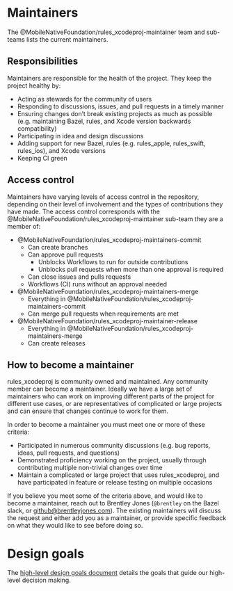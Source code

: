 # Maintainers

The @MobileNativeFoundation/rules_xcodeproj-maintainer team and sub-teams lists
the current maintainers.

## Responsibilities

Maintainers are responsible for the health of the project. They keep the project
healthy by:

- Acting as stewards for the community of users
- Responding to discussions, issues, and pull requests in a timely manner
- Ensuring changes don’t break existing projects as much as possible (e.g.
  maintaining Bazel, rules, and Xcode version backwards compatibility)
- Participating in idea and design discussions
- Adding support for new Bazel, rules (e.g. rules_apple, rules_swift,
  rules_ios), and Xcode versions
- Keeping CI green

## Access control

Maintainers have varying levels of access control in the repository, depending
on their level of involvement and the types of contributions they have made. The
access control corresponds with the
@MobileNativeFoundation/rules_xcodeproj-maintainer sub-team they are a member
of:

- @MobileNativeFoundation/rules_xcodeproj-maintainers-commit
  - Can create branches
  - Can approve pull requests
    - Unblocks Workflows to run for outside contributions
    - Unblocks pull requests when more than one approval is required
  - Can close issues and pulls requests
  - Workflows (CI) runs without an approval needed
- @MobileNativeFoundation/rules_xcodeproj-maintainers-merge
  - Everything in @MobileNativeFoundation/rules_xcodeproj-maintainers-commit
  - Can merge pull requests when requirements are met
- @MobileNativeFoundation/rules_xcodeproj-maintainer-release
  - Everything in @MobileNativeFoundation/rules_xcodeproj-maintainers-merge
  - Can create releases

## How to become a maintainer

rules_xcodeproj is community owned and maintained. Any community member can
become a maintainer. Ideally we have a large set of maintainers who can work on
improving different parts of the project for different use cases, or are
representatives of complicated or large projects and can ensure that changes
continue to work for them.

In order to become a maintainer you must meet one or more of these criteria:

- Participated in numerous community discussions (e.g. bug reports, ideas, pull
  requests, and questions)
- Demonstrated proficiency working on the project, usually through contributing
  multiple non-trivial changes over time
- Maintain a complicated or large project that uses rules_xcodeproj, and have
  participated in feature or release testing on multiple occasions

If you believe you meet some of the criteria above, and would like to become a
maintainer, reach out to Brentley Jones (`@brentley` on the Bazel slack, or
github@brentleyjones.com). The existing maintainers will discuss the request
and either add you as a maintainer, or provide specific feedback on what they
would like to see before doing so.

# Design goals

The [high-level design goals document](docs/design-goals.md) details the goals
that guide our high-level decision making.
